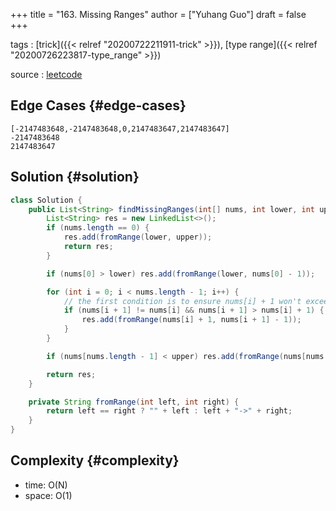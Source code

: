 +++
title = "163. Missing Ranges"
author = ["Yuhang Guo"]
draft = false
+++

tags
: [trick]({{< relref "20200722211911-trick" >}}), [type range]({{< relref "20200726223817-type_range" >}})

source
: [leetcode](https://leetcode.com/explore/interview/card/google/59/array-and-strings/3055)


## Edge Cases {#edge-cases}

```nil
[-2147483648,-2147483648,0,2147483647,2147483647]
-2147483648
2147483647
```


## Solution {#solution}

```java
class Solution {
    public List<String> findMissingRanges(int[] nums, int lower, int upper) {
        List<String> res = new LinkedList<>();
        if (nums.length == 0) {
            res.add(fromRange(lower, upper));
            return res;
        }

        if (nums[0] > lower) res.add(fromRange(lower, nums[0] - 1));

        for (int i = 0; i < nums.length - 1; i++) {
            // the first condition is to ensure nums[i] + 1 won't exceed int range
            if (nums[i + 1] != nums[i] && nums[i + 1] > nums[i] + 1) {
                res.add(fromRange(nums[i] + 1, nums[i + 1] - 1));
            }
        }

        if (nums[nums.length - 1] < upper) res.add(fromRange(nums[nums.length - 1] + 1, upper));

        return res;
    }

    private String fromRange(int left, int right) {
        return left == right ? "" + left : left + "->" + right;
    }
}
```


## Complexity {#complexity}

-   time: O(N)
-   space: O(1)
